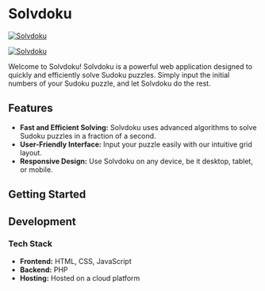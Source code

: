 # Solvdoku

[![Solvdoku](https://solvdoku.com/assets/images/logo.png)](https://solvdoku.com/)

[![Solvdoku](https://github.com/KonstantinosLamprakis/solvdoku/blob/main/app_screenshot.png)](https://solvdoku.com/)

Welcome to Solvdoku! Solvdoku is a powerful web application designed to quickly and efficiently solve Sudoku puzzles. Simply input the initial numbers of your Sudoku puzzle, and let Solvdoku do the rest.

## Features

- **Fast and Efficient Solving:** Solvdoku uses advanced algorithms to solve Sudoku puzzles in a fraction of a second.
- **User-Friendly Interface:** Input your puzzle easily with our intuitive grid layout.
- **Responsive Design:** Use Solvdoku on any device, be it desktop, tablet, or mobile.

## Getting Started

## Development

### Tech Stack

- **Frontend:** HTML, CSS, JavaScript
- **Backend:** PHP
- **Hosting:** Hosted on a cloud platform
